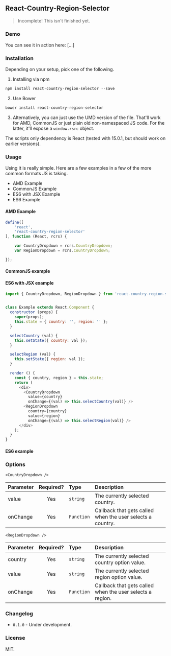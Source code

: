 ## React-Country-Region-Selector

> Incomplete! This isn't finished yet. 

### Demo

You can see it in action here: [...]

### Installation

Depending on your setup, pick one of the following. 

1. Installing via npm

```javascript
npm install react-country-region-selector --save
```

2. Use Bower

```javascript
bower install react-country-region-selector 
```

3. Alternatively, you can just use the UMD version of the file. That'll work for AMD, CommonJS or just plain old 
non-namespaced JS code. For the latter, it'll expose a `window.rsrc` object.

The scripts only dependency is React (tested with 15.0.1, but should work on earlier versions).


### Usage

Using it is really simple. Here are a few examples in a few of the more common formats JS is taking.

- AMD Example
- CommonJS Example
- ES6 with JSX Example
- ES6 Example


#### AMD Example

```javascript
define([
    'react',
    'react-country-region-selector'
], function (React, rcrs) {

    var CountryDropdown = rcrs.CountryDropdown;
    var RegionDropdown = rcrs.CountryDropdown;

});

```


#### CommonJS example


#### ES6 with JSX example

```javascript
import { CountryDropdown, RegionDropdown } from 'react-country-region-selector';


class Example extends React.Component {
  constructor (props) {
    super(props);
    this.state = { country: '', region: '' };
  }

  selectCountry (val) {
    this.setState({ country: val });
  }

  selectRegion (val) {
    this.setState({ region: val });
  }

  render () {
    const { country, region } = this.state;
    return (
      <div>
        <CountryDropdown
          value={country}
          onChange={(val) => this.selectCountry(val)} />
        <RegionDropdown
          country={country}
          value={region}
          onChange={(val) => this.selectRegion(val)} />
      </div>
    );
  }
}
```

#### ES6 example



### Options

```<CountryDropdown />```

| Parameter | Required? | Type | Description |
|:---|:---:|:---|:---|
| value | Yes | `string` | The currently selected country. |
| onChange | Yes | `Function` | Callback that gets called when the user selects a country. |


```<RegionDropdown />```

| Parameter | Required? | Type | Description |
|:---|:---:|:---|:---|
| country | Yes | `string` | The currently selected country option value. |
| value | Yes | `string` | The currently selected region option value. |
| onChange | Yes | `Function` | Callback that gets called when the user selects a region. |


### Changelog

- `0.1.0` - Under development.


### License

MIT.

